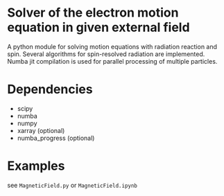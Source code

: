 # Solver of the electron motion equation in given external field
A python module for solving motion equations with radiation reaction and spin. 
Several algorithms for spin-resolved radiation are implemented.
Numba jit compilation is used for parallel processing of multiple particles.

# Dependencies
- scipy
- numba
- numpy
- xarray (optional)
- numba_progress (optional)

# Examples
see `MagneticField.py` or `MagneticField.ipynb`